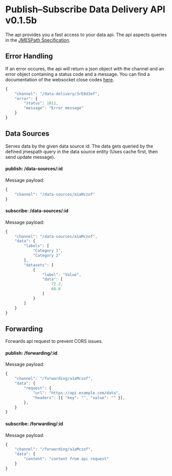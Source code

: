 # Publish–Subscribe Data Delivery API v0.1.5b

The api provides you a fast access to your data api. The api aspects queries in the [JMESPath Specification](http://jmespath.org/specification.html).

## Error Handling

If an error occures, the api will return a json object with the channel and an error object containing a status code and a message. You can find a documentation of the websocket close codes [here](https://github.com/Luka967/websocket-close-codes).

```jsx
{
    "channel": "/data-delivery/3rE8d3ef",
    "error": {
        "status": 1011,
        "message": "Error message"
    }
}
```

## Data Sources

Serves data by the given data source id. The data gets queried by the defined jmespath query in the data source entity (Uses cache first, then send update message).

#### publish: /data-sources/:id
Message payload:
```jsx
{
    "channel": "/data-sources/a1aMczof"
}
```

#### subscribe: /data-sources/:id
Message payload:
```jsx
{
    "channel": "/data-sources/a1aMczof",
    "data": {
        "labels": [
            "Category 1",
            "Category 2"
        ],
        "datasets": [
            {
                "label": "Value",
                "data": [
                    72.2,
                    68.8
                ]
            }
        ]
    }
}
```

## Forwarding

Forwards api request to prevent CORS issues.

#### publish: /forwarding/:id
Message payload:
```jsx
{
    "channel": "/forwarding/a1aMczof",
    "data": {
        "request": {
            "url": "https://api.example.com/data",
            "headers": [{ "key": "", "value": "" }],
        },
    }
}
```

#### subscribe: /forwarding/:id
Message payload:
```jsx
{
    "channel": "/forwarding/a1aMczof",
    "data": {
        "content": "content from api request"
    }
}
```
